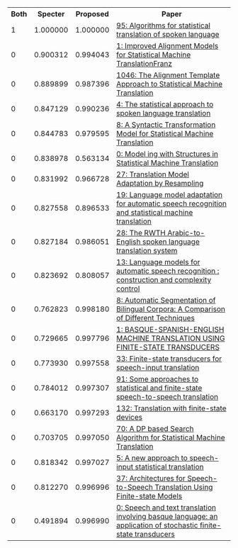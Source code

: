 <html><table><tr>
<th>Both</th>
<th>Specter</th>
<th>Proposed</th>
<th>Paper</th>
</tr>
<tr>
<td>1</td>
<td>1.000000</td>
<td>1.000000</td>
<td><a href="https://www.semanticscholar.org/paper/8a1fdc0d36ef7fc3b8ce18d496776e948a047dc3">95: Algorithms for statistical translation of spoken language</a></td>
</tr>
<tr>
<td>0</td>
<td>0.900312</td>
<td>0.994043</td>
<td><a href="https://www.semanticscholar.org/paper/bce1b2d81c17a57a1442291664532c9cb24f8164">1: Improved Alignment Models for Statistical Machine TranslationFranz</a></td>
</tr>
<tr>
<td>0</td>
<td>0.889899</td>
<td>0.987396</td>
<td><a href="https://www.semanticscholar.org/paper/c6a83c4fcc99ba6753109301949c5b7cfa978079">1046: The Alignment Template Approach to Statistical Machine Translation</a></td>
</tr>
<tr>
<td>0</td>
<td>0.847129</td>
<td>0.990236</td>
<td><a href="https://www.semanticscholar.org/paper/7e72d28b68e66e731ff7defcf529a7744a08e336">4: The statistical approach to spoken language translation</a></td>
</tr>
<tr>
<td>0</td>
<td>0.844783</td>
<td>0.979595</td>
<td><a href="https://www.semanticscholar.org/paper/c61d09337f27475dd27eeb3dd837f3912ba25191">8: A Syntactic Transformation Model for Statistical Machine Translation</a></td>
</tr>
<tr>
<td>0</td>
<td>0.838978</td>
<td>0.563134</td>
<td><a href="https://www.semanticscholar.org/paper/f37ef107ca4425f229b5276b01dc478fd748cd4e">0: Model ing with Structures in Statistical Machine Translation</a></td>
</tr>
<tr>
<td>0</td>
<td>0.831992</td>
<td>0.966728</td>
<td><a href="https://www.semanticscholar.org/paper/5b43c644b78a59a72f87b6869793bfdbc4bee11d">27: Translation Model Adaptation by Resampling</a></td>
</tr>
<tr>
<td>0</td>
<td>0.827558</td>
<td>0.896533</td>
<td><a href="https://www.semanticscholar.org/paper/3e1d03bc7fb15381573b02b531b9a7e3ce90e88b">19: Language model adaptation for automatic speech recognition and statistical machine translation</a></td>
</tr>
<tr>
<td>0</td>
<td>0.827184</td>
<td>0.986051</td>
<td><a href="https://www.semanticscholar.org/paper/e2f36c15561f3c846e8bef4c24ec34685c9bd54f">28: The RWTH Arabic-to-English spoken language translation system</a></td>
</tr>
<tr>
<td>0</td>
<td>0.823692</td>
<td>0.808057</td>
<td><a href="https://www.semanticscholar.org/paper/3edfa99c5d4497cb33010542cfb38a6a524be0eb">13: Language models for automatic speech recognition : construction and complexity control</a></td>
</tr>
<tr>
<td>0</td>
<td>0.762823</td>
<td>0.998180</td>
<td><a href="https://www.semanticscholar.org/paper/2a8df258e712da889a64cf360d14da63892c1d91">8: Automatic Segmentation of Bilingual Corpora: A Comparison of Different Techniques</a></td>
</tr>
<tr>
<td>0</td>
<td>0.729665</td>
<td>0.997796</td>
<td><a href="https://www.semanticscholar.org/paper/fd6da9dd7404a23c05d1d9f8e676d67466dbac24">1: BASQUE-SPANISH-ENGLISH MACHINE TRANSLATION USING FINITE-STATE TRANSDUCERS</a></td>
</tr>
<tr>
<td>0</td>
<td>0.773930</td>
<td>0.997558</td>
<td><a href="https://www.semanticscholar.org/paper/bd9c18184a053dfcf0537d6a5e2311f3fb5f0ded">33: Finite-state transducers for speech-input translation</a></td>
</tr>
<tr>
<td>0</td>
<td>0.784012</td>
<td>0.997307</td>
<td><a href="https://www.semanticscholar.org/paper/bb789406c6d009dfa698ea82f91cd875289beb59">91: Some approaches to statistical and finite-state speech-to-speech translation</a></td>
</tr>
<tr>
<td>0</td>
<td>0.663170</td>
<td>0.997293</td>
<td><a href="https://www.semanticscholar.org/paper/7f3e90eae5d24f502603163aed4bdfc32203207c">132: Translation with finite-state devices</a></td>
</tr>
<tr>
<td>0</td>
<td>0.703705</td>
<td>0.997050</td>
<td><a href="https://www.semanticscholar.org/paper/daaf4d13f6b43d5dfcca4aefc2070a02d2c70462">70: A DP based Search Algorithm for Statistical Machine Translation</a></td>
</tr>
<tr>
<td>0</td>
<td>0.818342</td>
<td>0.997027</td>
<td><a href="https://www.semanticscholar.org/paper/09b215aae601d8689c5f6e5f9e9d2fd48909e204">5: A new approach to speech-input statistical translation</a></td>
</tr>
<tr>
<td>0</td>
<td>0.812270</td>
<td>0.996996</td>
<td><a href="https://www.semanticscholar.org/paper/549d7f40025e568403a4fa7635b6bff260efee65">37: Architectures for Speech-to-Speech Translation Using Finite-state Models</a></td>
</tr>
<tr>
<td>0</td>
<td>0.491894</td>
<td>0.996990</td>
<td><a href="https://www.semanticscholar.org/paper/35ca298582dbefeb9362669a5a406943c7ce846d">0: Speech and text translation involving basque language: an application of stochastic finite-state transducers</a></td>
</tr>
</table></html>

